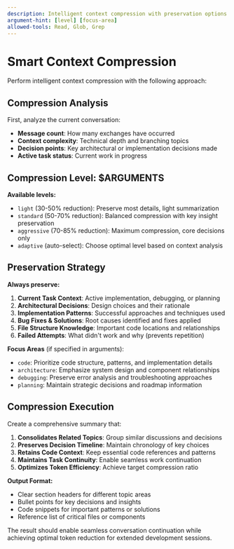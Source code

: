 ```yaml
---
description: Intelligent context compression with preservation options
argument-hint: [level] [focus-area]
allowed-tools: Read, Glob, Grep
---
```


# Smart Context Compression

Perform intelligent context compression with the following approach:

## Compression Analysis

First, analyze the current conversation:
- **Message count**: How many exchanges have occurred
- **Context complexity**: Technical depth and branching topics
- **Decision points**: Key architectural or implementation decisions made
- **Active task status**: Current work in progress

## Compression Level: $ARGUMENTS

**Available levels:**
- `light` (30-50% reduction): Preserve most details, light summarization
- `standard` (50-70% reduction): Balanced compression with key insight preservation  
- `aggressive` (70-85% reduction): Maximum compression, core decisions only
- `adaptive` (auto-select): Choose optimal level based on context analysis

## Preservation Strategy

**Always preserve:**
1. **Current Task Context**: Active implementation, debugging, or planning
2. **Architectural Decisions**: Design choices and their rationale
3. **Implementation Patterns**: Successful approaches and techniques used
4. **Bug Fixes & Solutions**: Root causes identified and fixes applied
5. **File Structure Knowledge**: Important code locations and relationships
6. **Failed Attempts**: What didn't work and why (prevents repetition)

**Focus Areas** (if specified in arguments):
- `code`: Prioritize code structure, patterns, and implementation details
- `architecture`: Emphasize system design and component relationships
- `debugging`: Preserve error analysis and troubleshooting approaches
- `planning`: Maintain strategic decisions and roadmap information

## Compression Execution

Create a comprehensive summary that:

1. **Consolidates Related Topics**: Group similar discussions and decisions
2. **Preserves Decision Timeline**: Maintain chronology of key choices
3. **Retains Code Context**: Keep essential code references and patterns
4. **Maintains Task Continuity**: Enable seamless work continuation
5. **Optimizes Token Efficiency**: Achieve target compression ratio

**Output Format:**
- Clear section headers for different topic areas
- Bullet points for key decisions and insights
- Code snippets for important patterns or solutions
- Reference list of critical files or components

The result should enable seamless conversation continuation while achieving optimal token reduction for extended development sessions.
